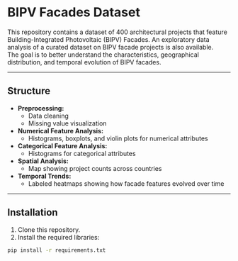 # BIPV Facades Dataset

This repository contains a dataset of 400 architectural projects that feature Building-Integrated Photovoltaic (BIPV) Facades. An exploratory data analysis  of a curated dataset on BIPV facade projects is also available.  
The goal is to better understand the characteristics, geographical distribution, and temporal evolution of BIPV facades.

---

## Structure

- **Preprocessing:**  
  - Data cleaning
  - Missing value visualization 
- **Numerical Feature Analysis:**  
  - Histograms, boxplots, and violin plots for numerical attributes
- **Categorical Feature Analysis:**  
  - Histograms for categorical attributes
- **Spatial Analysis:**  
  - Map showing project counts across countries
- **Temporal Trends:**  
  - Labeled heatmaps showing how facade features evolved over time

---

## Installation

1. Clone this repository.
2. Install the required libraries:

```bash
pip install -r requirements.txt

